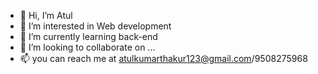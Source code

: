 - 👋 Hi, I’m Atul
- 👀 I’m interested in Web development  
- 🌱 I’m currently learning back-end 
- 💞️ I’m looking to collaborate on ...
- 📫 you can reach me at atulkumarthakur123@gmail.com/9508275968

<!---
339821/339821 is a ✨ special ✨ repository because its `README.md` (this file) appears on your GitHub profile.
You can click the Preview link to take a look at your changes.
--->
